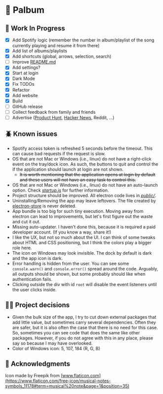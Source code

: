 # :musical_note: Palbum

## :construction: Work In Progress
 - [x] Add Spotify logic (remember the number in album/playlist of the song currently playing and resume it from there) 
 - [x] Add list of albums/playlists
 - [x] Add shortcuts (global, arrows, selection, search)
 - [ ] Improve [README.md](README.md)
 - [x] Add settings?
 - [x] Start at login
 - [x] Dark Mode
 - [x] Fix TODOs
 - [x] Refactor
 - [x] Add website
 - [x] Build
 - [ ] GitHub release
 - [ ] Collect feedback from family and friends
 - [ ] Advertise ([Product Hunt](https://www.producthunt.com), [Hacker News](https://news.ycombinator.com), Reddit, ...)

## :beetle: Known issues
 - Spotify access token is refreshed 5 seconds before the timeout. This can cause bad requests if the request is slow.
 - OS that are not Mac or Windows (i.e., linux) do not have a right-click event on the tray/dock icon. As such, the buttons to quit and control the if the application should launch at login are not shown.
   - ~~It is worth mentioning that the application opens at login by default and these users will not have an easy task to control this.~~
 - OS that are not Mac or Windows (i.e., linux) do not have an auto-launch option. Check [_startup.js_](public/startup.js) for further information.
 - Project structure should be improved. All electron code lives in [_public/_](public).
 - Uninstalling/Removing the app may leave leftovers. The file created by [electron-store](https://www.npmjs.com/package/electron-store) is never deleted.
 - App bundle is too big for such tiny execution. Moving away from electron can lead to improvements, but let's first figure out the waste and cut it out.
 - Missing auto-updater. I haven't done this, because it is required a paid developer account. (If you know a way, share it!)
 - I like the UX, but not so much about the UI. I can think of some tweaks about HTML and CSS positioning, but I think the colors play a bigger role here.
 - The icon on Windows may look invisible. The dock by default is dark and the app icon is dark.
 - Error handling is hidden from the user. You can see some `console.warn()` and `console.error()` spread around the code. Arguably, all outputs should be shown, but some probably should like when authentication fails.
 - Clicking outside the div with id `root` will disable the event listeners until the user clicks inside.

## :man_technologist: Project decisions
 - Given the bulk size of the app, I try to cut down external packages that add little value, but sometimes carry several dependencies. Often they are safer, but it is also often the case that there is no need for this case. So, sometimes you can see code that does the same like other packages. However, if you do not agree with this in any place, please say so because I may have overlooked.
 - Color of Windows icon: 5, 107, 184 (R, G, B)

## :raised_hands: Acknowledgments

Icon made by Freepik from [www.flaticon.com](https://www.flaticon.com/free-icon/musical-notes-symbols_11178#term=musical%20note&page=1&position=35)
